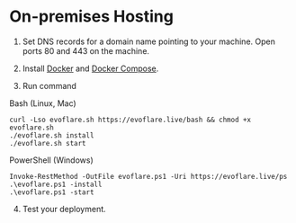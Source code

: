 # On-premises Hosting

1. Set DNS records for a domain name pointing to your machine. Open ports 80 and 443 on the machine.

2. Install [Docker](https://docs.docker.com/engine/installation/) and [Docker Compose](https://docs.docker.com/compose/install/).

3. Run command  

 Bash (Linux, Mac)
```
curl -Lso evoflare.sh https://evoflare.live/bash && chmod +x evoflare.sh
./evoflare.sh install
./evoflare.sh start
```
PowerShell (Windows)
```
Invoke-RestMethod -OutFile evoflare.ps1 -Uri https://evoflare.live/ps
.\evoflare.ps1 -install
.\evoflare.ps1 -start
```

4. Test your deployment.